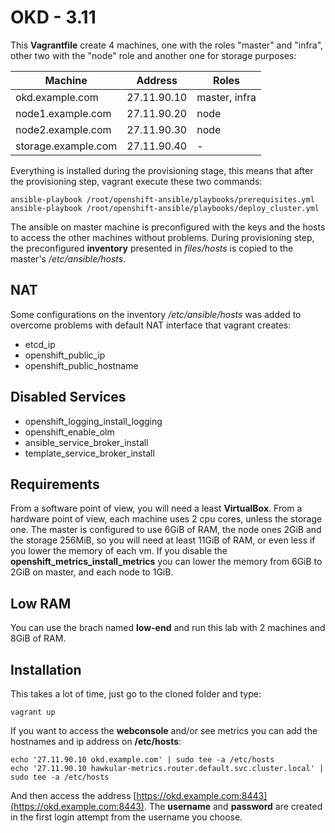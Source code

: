 OKD - 3.11
==========

This **Vagrantfile** create 4 machines, one with the roles "master" and "infra", other two with the "node" role and another one for storage purposes:

| Machine             | Address      | Roles         |
|---------------------|--------------|---------------|
| okd.example.com     | 27.11.90.10  | master, infra |
| node1.example.com   | 27.11.90.20  | node          |
| node2.example.com   | 27.11.90.30  | node          |
| storage.example.com | 27.11.90.40  | -             |

Everything is installed during the provisioning stage, this means that after the provisioning step, vagrant execute these two commands:

    ansible-playbook /root/openshift-ansible/playbooks/prerequisites.yml
    ansible-playbook /root/openshift-ansible/playbooks/deploy_cluster.yml

The ansible on master machine is preconfigured with the keys and the hosts to access the other machines without problems.
During provisioning step, the preconfigured **inventory** presented in *files/hosts* is copied to the master's */etc/ansible/hosts*.

NAT
---

Some configurations on the inventory */etc/ansible/hosts* was added to overcome problems with default NAT interface that vagrant creates:

 - etcd_ip
 - openshift_public_ip
 - openshift_public_hostname

Disabled Services
-----------------

 - openshift_logging_install_logging
 - openshift_enable_olm
 - ansible_service_broker_install
 - template_service_broker_install

Requirements
------------

From a software point of view, you will need a least **VirtualBox**.
From a hardware point of view, each machine uses 2 cpu cores, unless the storage one. The master is configured to use 6GiB of RAM, the node ones 2GiB and the storage 256MiB, so you will need at least 11GiB of RAM, or even less if you lower the memory of each vm.
If you disable the **openshift_metrics_install_metrics** you can lower the memory from 6GiB to 2GiB on master, and each node to 1GiB.

Low RAM
-------

You can use the brach named **low-end** and run this lab with 2 machines and 8GiB of RAM.

Installation
------------

This takes a lot of time, just go to the cloned folder and type:

    vagrant up

If you want to access the **webconsole** and/or see metrics you can add the hostnames and ip address on **/etc/hosts**:

    echo '27.11.90.10 okd.example.com' | sudo tee -a /etc/hosts
	echo '27.11.90.10 hawkular-metrics.router.default.svc.cluster.local' | sudo tee -a /etc/hosts

And then access the address [https://okd.example.com:8443](https://okd.example.com:8443).
The **username** and **password** are created in the first login attempt from the username you choose.
